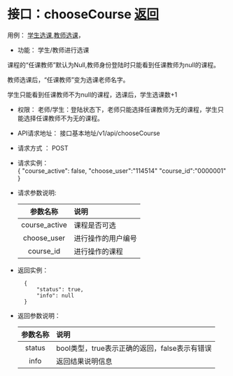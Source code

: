 ﻿<!-- markdownlint-disable MD033-->
<!-- 禁止MD033类型的警告 https://www.npmjs.com/package/markdownlint -->

# 接口：chooseCourse  [返回](../README.md)
用例： [学生选课](../用例/学生选课.md),[教师选课](../用例/教师选课.md)，

- 功能：
学生/教师进行选课

课程的“任课教师”默认为Null,教师身份登陆时只能看到任课教师为null的课程。

教师选课后，“任课教师”变为选课老师名字。

学生只能看到任课教师不为null的课程，选课后，学生选课数+1
    
- 权限：
    老师/学生：登陆状态下，老师只能选择任课教师为无的课程，学生只能选择任课教师不为无的课程。
    
- API请求地址： 
    接口基本地址/v1/api/chooseCourse

- 请求方式 ：
    POST
 
- 请求实例：  
        { 
            "course_active": false, 
            "choose_user":"114514"
            "course_id":"0000001"
        }

- 请求参数说明:       
 
  |参数名称|说明|
  |:---------:|:--------------------------------------------------------|      
  |course_active|课程是否可选|
  |choose_user|进行操作的用户编号|
  |course_id|进行操作的课程|
 
- 返回实例：

        {         
            "status": true,
            "info": null
        }

- 返回参数说明：    
 
  |参数名称|说明|
  |:---------:|:--------------------------------------------------------|      
  |status|bool类型，true表示正确的返回，false表示有错误|
  |info|返回结果说明信息|


